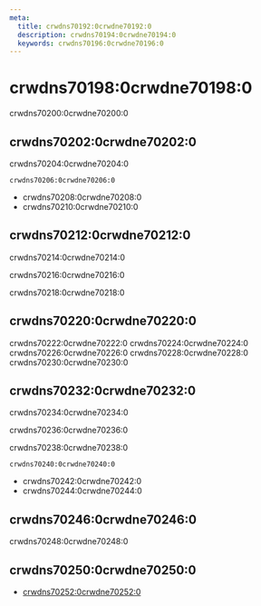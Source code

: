 ```yaml
---
meta:
  title: crwdns70192:0crwdne70192:0
  description: crwdns70194:0crwdne70194:0
  keywords: crwdns70196:0crwdne70196:0
---
```


# crwdns70198:0crwdne70198:0

crwdns70200:0crwdne70200:0

<entry-ad />

## crwdns70202:0crwdne70202:0

crwdns70204:0crwdne70204:0

`crwdns70206:0crwdne70206:0`

- crwdns70208:0crwdne70208:0
- crwdns70210:0crwdne70210:0

## crwdns70212:0crwdne70212:0

crwdns70214:0crwdne70214:0

  crwdns70216:0crwdne70216:0

  crwdns70218:0crwdne70218:0

## crwdns70220:0crwdne70220:0

crwdns70222:0crwdne70222:0
<alert type="success">crwdns70224:0crwdne70224:0</alert>
<alert type="info">crwdns70226:0crwdne70226:0</alert>
<alert type="warning">crwdns70228:0crwdne70228:0</alert>
<alert type="error">crwdns70230:0crwdne70230:0</alert>

## crwdns70232:0crwdne70232:0

crwdns70234:0crwdne70234:0

  crwdns70236:0crwdne70236:0

  crwdns70238:0crwdne70238:0

  `crwdns70240:0crwdne70240:0`

- crwdns70242:0crwdne70242:0
- crwdns70244:0crwdne70244:0

## crwdns70246:0crwdne70246:0

crwdns70248:0crwdne70248:0

## crwdns70250:0crwdne70250:0

- [crwdns70252:0crwdne70252:0]()

<backmatter />
